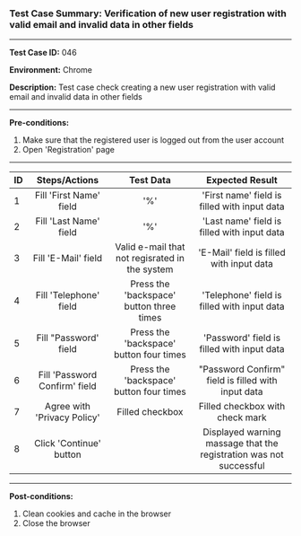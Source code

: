
### Test Case Summary: Verification of new user registration with valid email and invalid data in other fields 

---

**Test Case ID:** 046

**Environment:** Chrome

**Description:** Test case check creating a new user registration with valid email and invalid data in other fields

---

**Pre-conditions:**
1. Make sure that the registered user is logged out from the user account
2. Open 'Registration' page

---

|      ID       | Steps/Actions |  Test Data  | Expected Result |
| ------------- |:-------------:| :---------: | :--------------: |
|       1       | Fill 'First Name' field | '%' | 'First name' field is filled with input data |
|       2       | Fill 'Last Name' field | '%' | 'Last name' field is filled with input data |
|       3       | Fill 'E-Mail' field | Valid e-mail that not regisrated in the system| 'E-Mail' field is filled with input data |
|       4       | Fill 'Telephone' field | Press the 'backspace' button three times | 'Telephone' field is filled with input data |
|       5       | Fill "Password' field | Press the 'backspace' button four times | 'Password' field is filled with input data |
|       6       | Fill 'Password Confirm' field | Press the 'backspace' button four times | "Password Confirm" field is filled with input data |
|       7       | Agree with 'Privacy Policy' | Filled checkbox | Filled checkbox with check mark |
|       8       | Click 'Continue' button  |  | Displayed warning massage that the registration was not successful |

---

**Post-conditions:**
1. Clean cookies and cache in the browser
2. Close the browser
